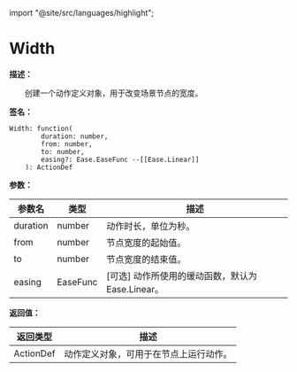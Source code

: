 import "@site/src/languages/highlight";

# Width

**描述：**

&emsp;&emsp;创建一个动作定义对象，用于改变场景节点的宽度。

**签名：**
```tl
Width: function(
		duration: number,
		from: number,
		to: number,
		easing?: Ease.EaseFunc --[[Ease.Linear]]
	): ActionDef
```

**参数：**

| 参数名 | 类型 | 描述 |
| --- | --- | --- |
| duration | number | 动作时长，单位为秒。 |
| from | number | 节点宽度的起始值。 |
| to | number | 节点宽度的结束值。 |
| easing | EaseFunc | [可选] 动作所使用的缓动函数，默认为Ease.Linear。 |

**返回值：**

| 返回类型 | 描述 |
| --- | --- |
| ActionDef | 动作定义对象，可用于在节点上运行动作。 |